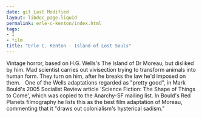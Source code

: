```yaml
---
date: git Last Modified
layout: libdoc_page.liquid
permalink: erle-c-kenton/index.html
tags:
- I
- film
title: "Erle C. Kenton - Island of Lost Souls"
---
```


Vintage horror, based on H.G. Wells's The Island of Dr  Moreau, but disliked by him. Mad scientist carries out vivisection trying to  transform animals into human form. They turn on him, after he breaks the law  he'd imposed on them.
 
One of the Wells adaptations regarded as "pretty good", in  Mark Bould's 2005 Socialist Review article 'Science Fiction: The Shape of  Things to Come', which was copied to the Anarchy-SF mailing list. In Bould's  Red Planets filmography he lists this  as the best film adaptation of Moreau, commenting that it "draws out  colonialism's hysterical sadism."